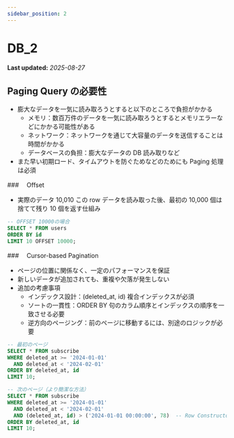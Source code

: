 ```yaml
---
sidebar_position: 2
---
```


# DB_2

**Last updated:** _2025-08-27_

## Paging Query の必要性

- 膨大なデータを一気に読み取ろうとすると以下のところで負担がかかる
  - メモリ：数百万件のデータを一気に読み取ろうとするとメモリエラーなどにかかる可能性がある
  - ネットワーク：ネットワークを通じて大容量のデータを送信することは時間がかかる
  - データベースの負担：膨大なデータの DB 読み取りなど
- また早い初期ロード、タイムアウトを防ぐためなどのためにも Paging 処理は必須

###　 Offset

- 実際のデータ 10,010 この row データを読み取った後、最初の 10,000 個は捨てて残り 10 個を返す仕組み

```sql
-- OFFSET 10000の場合
SELECT * FROM users
ORDER BY id
LIMIT 10 OFFSET 10000;
```

###　 Cursor-based Pagination

- ページの位置に関係なく、一定のパフォーマンスを保証
- 新しいデータが追加されても、重複や欠落が発生しない
- 追加の考慮事項
  - インデックス設計：(deleted_at, id) 複合インデックスが必須
  - ソートの一貫性：ORDER BY 句のカラム順序とインデックスの順序を一致させる必要
  - 逆方向のページング：前のページに移動するには、別途のロジックが必要

```sql
-- 最初のページ
SELECT * FROM subscribe
WHERE deleted_at >= '2024-01-01'
  AND deleted_at < '2024-02-01'
ORDER BY deleted_at, id
LIMIT 10;

-- 次のページ（より簡潔な方法）
SELECT * FROM subscribe
WHERE deleted_at >= '2024-01-01'
  AND deleted_at < '2024-02-01'
  AND (deleted_at, id) > ('2024-01-01 00:00:00', 78)  -- Row Constructor使用
ORDER BY deleted_at, id
LIMIT 10;
```
